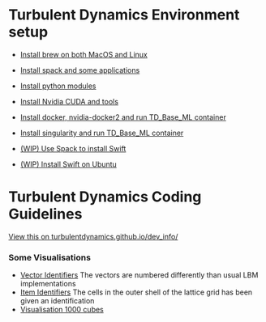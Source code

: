 # Turbulent Dynamics Environment setup



* [Install brew on both MacOS and Linux](env_setup/install_0_brew.md)
* [Install spack and some applications](tdEnvSetup/install_1_with_spack.md)
* [Install python modules](tdEnvSetup/install_2_python_modules.md)

* [Install Nvidia CUDA and tools](tdEnvSetup/nvidia_for_Ubuntu_18_10.md)
* [Install docker, nvidia-docker2 and run TD_Base_ML container](tdEnvSetup/nvidia_docker2_base_ml_container.md)
* [Install singularity and run TD_Base_ML container](tdEnvSetup/singularity_base_ml_container.md)



* [(WIP) Use Spack to install Swift](tdEnvSetup/spack_swift_package.py)
* [(WIP) Install Swift on Ubuntu](tdEnvSetup/swift_for_ubuntu.md)


# Turbulent Dynamics Coding Guidelines

[View this on turbulentdynamics.github.io/dev_info/](https://turbulentdynamics.github.io/tdEnvSetup/)

### Some Visualisations
 * [Vector Identifiers](https://turbulentdynamics.github.io/tdEnvSetup/graphics/arrows.html) The vectors are numbered differently than usual LBM implementations
 * [Item Identifiers](https://turbulentdynamics.github.io/tdEnvSetup/graphics/cube.html) The cells in the outer shell of the lattice grid has been given an identification
 * [Visualisation 1000 cubes](https://turbulentdynamics.github.io/tdEnvSetup/graphics/1000.html)


